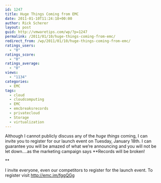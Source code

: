 ```yaml
---
id: 1247
title: Huge Things Coming from EMC
date: 2011-01-10T11:24:18+00:00
author: Rick Scherer
layout: post
guid: http://vmwaretips.com/wp/?p=1247
permalink: /2011/01/10/huge-things-coming-from-emc/
redirect_from: /wp/2011/01/10/huge-things-coming-from-emc/
ratings_users:
  - "0"
ratings_score:
  - "0"
ratings_average:
  - "0"
views:
  - "1134"
categories:
  - EMC
tags:
  - cloud
  - cloudcomputing
  - EMC
  - emcbreaksrecords
  - privatecloud
  - Storage
  - virtualization
---
```

Although I cannot publicly discuss any of the _huge things_ coming, I can invite you to register for our launch event on Tuesday, January 18th. I can guarantee you will be amazed of what we&#8217;re announcing and you will not be let down&#8230;.as the marketing campaign says **Records will be broken!
  
** 

I invite everyone, even our competitors to register for the launch event. To register visit <a href="http://emc.im/fggQGg " target="_blank">http://emc.im/fggQGg</a>